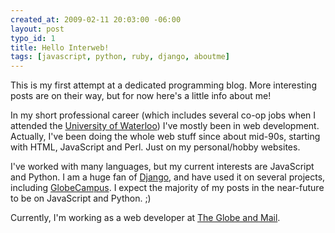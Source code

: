 ```yaml
--- 
created_at: 2009-02-11 20:03:00 -06:00
layout: post
typo_id: 1
title: Hello Interweb!
tags: [javascript, python, ruby, django, aboutme]
---
```

<p>This is my first attempt at a dedicated programming blog. More interesting posts are on their way, but for now here's a little info about me!</p>
<p>In my short professional career (which includes several co-op jobs when I attended the <a href="http://www.uwaterloo.ca/">University of Waterloo</a>) I've mostly been in web development. Actually, I've been doing the whole web stuff since about mid-90s, starting with HTML, JavaScript and Perl. Just on my personal/hobby websites.</p>
<p>I've worked with many languages, but my current interests are JavaScript and Python. I am a huge fan of <a href="http://www.djangoproject.com/">Django</a>, and have used it on several projects, including <a href="http://www.globecampus.ca/">GlobeCampus</a>. I expect the majority of my posts in the near-future to be on JavaScript and Python. ;)</p>
<p>Currently, I'm working as a web developer at <a href="http://www.theglobeandmail.com/">The Globe and Mail</a>.</p>
